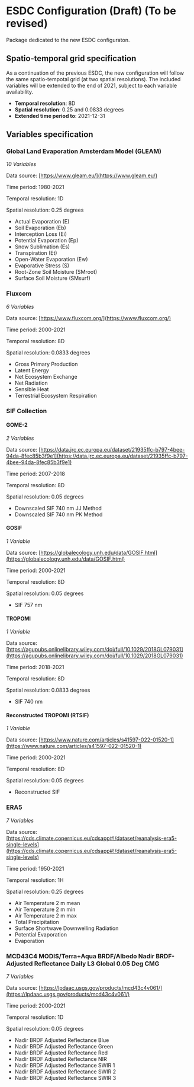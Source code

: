 # ESDC Configuration (Draft) (To be revised)

Package dedicated to the new ESDC configuraton. 

## Spatio-temporal grid specification

As a continuation of the previous ESDC, the new configuration will follow the same spatio-tempotal
grid (at two spatial resolutions). The included variables will be extended to the end of 2021,
subject to each variable availability.

- **Temporal resolution**: 8D
- **Spatial resolution**: 0.25 and 0.0833 degrees
- **Extended time period to**: 2021-12-31

## Variables specification

### Global Land Evaporation Amsterdam Model (GLEAM)

*10 Variables*

Data source: [https://www.gleam.eu/](https://www.gleam.eu/)

Time period: 1980-2021

Temporal resolution: 1D

Spatial resolution: 0.25 degrees

- Actual Evaporation (E)
- Soil Evaporation (Eb)
- Interception Loss (Ei)
- Potential Evaporation (Ep)
- Snow Sublimation (Es)
- Transpiration (Et)
- Open-Water Evaporation (Ew)
- Evaporative Stress (S)
- Root-Zone Soil Moisture (SMroot)
- Surface Soil Moisture (SMsurf)

### Fluxcom

*6 Variables*

Data source: [https://www.fluxcom.org/](https://www.fluxcom.org/)

Time period: 2000-2021

Temporal resolution: 8D

Spatial resolution: 0.0833 degrees

- Gross Primary Production
- Latent Energy
- Net Ecosystem Exchange
- Net Radiation
- Sensible Heat
- Terrestrial Ecosystem Respiration

### SIF Collection

#### GOME-2

*2 Variables*

Data source: [https://data.jrc.ec.europa.eu/dataset/21935ffc-b797-4bee-94da-8fec85b3f9e1](https://data.jrc.ec.europa.eu/dataset/21935ffc-b797-4bee-94da-8fec85b3f9e1)

Time period: 2007-2018

Temporal resolution: 8D

Spatial resolution: 0.05 degrees

- Downscaled SIF 740 nm JJ Method
- Downscaled SIF 740 nm PK Method

#### GOSIF

*1 Variable*

Data source: [https://globalecology.unh.edu/data/GOSIF.html](https://globalecology.unh.edu/data/GOSIF.html)

Time period: 2000-2021

Temporal resolution: 8D

Spatial resolution: 0.05 degrees

- SIF 757 nm

#### TROPOMI

*1 Variable*

Data source: [https://agupubs.onlinelibrary.wiley.com/doi/full/10.1029/2018GL079031](https://agupubs.onlinelibrary.wiley.com/doi/full/10.1029/2018GL079031)

Time period: 2018-2021

Temporal resolution: 8D

Spatial resolution: 0.0833 degrees

- SIF 740 nm

#### Reconstructed TROPOMI (RTSIF)

*1 Variable*

Data source: [https://www.nature.com/articles/s41597-022-01520-1](https://www.nature.com/articles/s41597-022-01520-1)

Time period: 2000-2021

Temporal resolution: 8D

Spatial resolution: 0.05 degrees

- Reconstructed SIF

### ERA5

*7 Variables*

Data source: [https://cds.climate.copernicus.eu/cdsapp#!/dataset/reanalysis-era5-single-levels](https://cds.climate.copernicus.eu/cdsapp#!/dataset/reanalysis-era5-single-levels)

Time period: 1950-2021

Temporal resolution: 1H

Spatial resolution: 0.25 degrees

- Air Temperature 2 m mean
- Air Temperature 2 m min
- Air Temperature 2 m max
- Total Precipitation
- Surface Shortwave Downwelling Radiation
- Potential Evaporation
- Evaporation

### MCD43C4 MODIS/Terra+Aqua BRDF/Albedo Nadir BRDF-Adjusted Reflectance Daily L3 Global 0.05 Deg CMG

*7 Variables*

Data source: [https://lpdaac.usgs.gov/products/mcd43c4v061/](https://lpdaac.usgs.gov/products/mcd43c4v061/)

Time period: 2000-2021

Temporal resolution: 1D

Spatial resolution: 0.05 degrees

- Nadir BRDF Adjusted Reflectance Blue
- Nadir BRDF Adjusted Reflectance Green
- Nadir BRDF Adjusted Reflectance Red
- Nadir BRDF Adjusted Reflectance NIR
- Nadir BRDF Adjusted Reflectance SWIR 1
- Nadir BRDF Adjusted Reflectance SWIR 2
- Nadir BRDF Adjusted Reflectance SWIR 3
